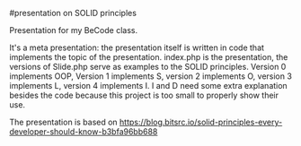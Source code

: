 #presentation on SOLID principles

Presentation for my BeCode class. 

It's a meta presentation: the presentation itself is written in code that implements the topic of the presentation.
index.php is the presentation, the versions of Slide.php serve as examples to the SOLID principles.
Version 0 implements OOP, Version 1 implements S, version 2 implements O, version 3 implements L, version 4 implements I.
I and D need some extra explanation besides the code because this project is too small to properly show their use.

The presentation is based on https://blog.bitsrc.io/solid-principles-every-developer-should-know-b3bfa96bb688